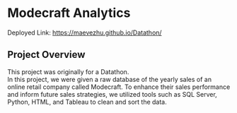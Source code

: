 # Modecraft Analytics
Deployed Link: https://maevezhu.github.io/Datathon/

## Project Overview
This project was originally for a Datathon.   
In this project, we were given a raw database of the yearly sales of an online retail company called Modecraft. To enhance their sales performance and inform future sales strategies, we utilized tools such as SQL Server, Python, HTML, and Tableau to clean and sort the data. 

